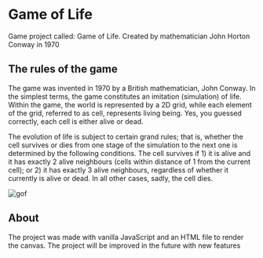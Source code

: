 # Game of Life
Game project called: Game of Life. Created by mathematician John Horton Conway in 1970


## The rules of the game
The game was invented in 1970 by a British mathematician, John Conway. In the simplest terms, the game constitutes an imitation (simulation) of life. Within the game, the world is represented by a 2D grid, while each element of the grid, referred to as cell, represents living being. Yes, you guessed correctly, each cell is either alive or dead.

The evolution of life is subject to certain grand rules; that is, whether the cell survives or dies from one stage of the simulation to the next one is determined by the following conditions. The cell survives if 1) it is alive and it has exactly 2 alive neighbours (cells within distance of 1 from the current cell); or 2) it has exactly 3 alive neighbours, regardless of whether it currently is alive or dead. In all other cases, sadly, the cell dies.

![gof](https://user-images.githubusercontent.com/70418111/156484280-debbaa79-fee2-4099-8cbb-18fe68db7502.gif)
  
## About
The project was made with vanilla JavaScript and an HTML file to render the canvas.
The project will be improved in the future with new features




